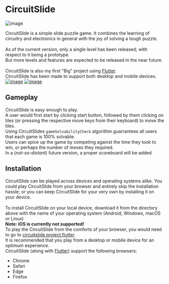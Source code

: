 # CircuitSlide 
![image](https://user-images.githubusercontent.com/101563309/158162587-16cd1a87-55d6-4dbc-a070-16ba3762ab8c.png)

CircuitSlide is a simple slide puzzle game. It combines the learning of circuitry and electronics in general with the joy of solving a tough puzzle.<br>
<br>
As of the current version, only a single level has been released; with respect to it being a prototype.<br> But more levels and features are expected to be released in the near future.<br>
<br>
CircuitSlide is also my first "Big" project using [Flutter](https://flutter.dev/).<br>
CircuitSlide has been made to support both desktop and mobile devices. <br>
[![image](https://user-images.githubusercontent.com/101563309/158166071-6b667e4d-cb2c-404a-ad85-837e5bd8b50b.png)](https://user-images.githubusercontent.com/101563309/158167440-11d6e8ca-30bc-47e5-8568-9f210bdf12ac.png)
[![image](https://user-images.githubusercontent.com/101563309/158167210-b1743337-fefb-443f-acbe-55d7d66cee15.png)](https://user-images.githubusercontent.com/101563309/158167389-2484c525-bffe-4cee-92b9-9d8864d780e0.png)
<br>
## Gameplay
CircuitSlide is easy enough to play.<br>
A user would first start by clicking start button, followed by them clicking on tiles (or pressing the respective move keys from their keyboard) to move the tiles.<br> Using CircuitSlides `gameSolvabilityCheck` algorithm guarrantees all users that each game is 100% solvable.<br>
Users can spice up the game by competing against the time they took to win, or perhaps the number of moves they required.<br>
In a (_not-so-distant_) future version, a proper scoreboard will be added



## Installation

CircuitSlide can be played across devices and operating systems alike. You could play CircuitSlide from your browser and entirely skip the installation hassle; or you can keep CircuitSlide for your very own by installing it on your device. <br><br>
To install CircuitSlide on your local device, download it from the directory above with the name of your operating system (Android, Windows, macOS or Linux)
<br>
**Note: iOS is currently not supported!**
<br>
To play the CircuitSlide from the comforts of your browser, you would need to go to [circuitslide.project.flutter](https://flutter.dev).<br>
It is recommended that you play from a desktop or mobile device for an optimum experience.<br>
CircuitSlide (along with [Flutter](https://docs.flutter.dev/development/platform-integration/web#which-web-browsers-are-supported-by-flutter)) support the following browsers:

- Chrome
- Safari
- Edge
- Firefox

